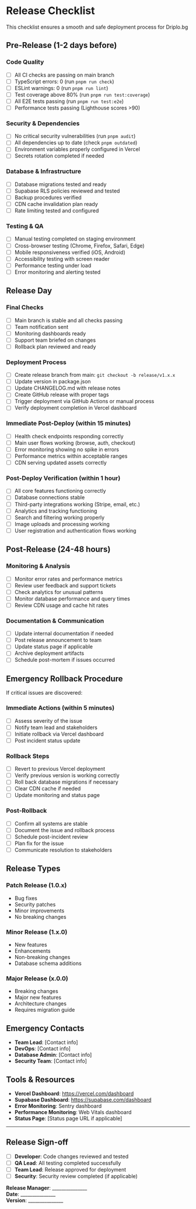 # Release Checklist

This checklist ensures a smooth and safe deployment process for Driplo.bg

## Pre-Release (1-2 days before)

### Code Quality
- [ ] All CI checks are passing on main branch
- [ ] TypeScript errors: 0 (run `pnpm run check`)
- [ ] ESLint warnings: 0 (run `pnpm run lint`)
- [ ] Test coverage above 80% (run `pnpm run test:coverage`)
- [ ] All E2E tests passing (run `pnpm run test:e2e`)
- [ ] Performance tests passing (Lighthouse scores >90)

### Security & Dependencies
- [ ] No critical security vulnerabilities (run `pnpm audit`)
- [ ] All dependencies up to date (check `pnpm outdated`)
- [ ] Environment variables properly configured in Vercel
- [ ] Secrets rotation completed if needed

### Database & Infrastructure
- [ ] Database migrations tested and ready
- [ ] Supabase RLS policies reviewed and tested
- [ ] Backup procedures verified
- [ ] CDN cache invalidation plan ready
- [ ] Rate limiting tested and configured

### Testing & QA
- [ ] Manual testing completed on staging environment
- [ ] Cross-browser testing (Chrome, Firefox, Safari, Edge)
- [ ] Mobile responsiveness verified (iOS, Android)
- [ ] Accessibility testing with screen reader
- [ ] Performance testing under load
- [ ] Error monitoring and alerting tested

## Release Day

### Final Checks
- [ ] Main branch is stable and all checks passing
- [ ] Team notification sent
- [ ] Monitoring dashboards ready
- [ ] Support team briefed on changes
- [ ] Rollback plan reviewed and ready

### Deployment Process
- [ ] Create release branch from main: `git checkout -b release/v1.x.x`
- [ ] Update version in package.json
- [ ] Update CHANGELOG.md with release notes
- [ ] Create GitHub release with proper tags
- [ ] Trigger deployment via GitHub Actions or manual process
- [ ] Verify deployment completion in Vercel dashboard

### Immediate Post-Deploy (within 15 minutes)
- [ ] Health check endpoints responding correctly
- [ ] Main user flows working (browse, auth, checkout)
- [ ] Error monitoring showing no spike in errors
- [ ] Performance metrics within acceptable ranges
- [ ] CDN serving updated assets correctly

### Post-Deploy Verification (within 1 hour)
- [ ] All core features functioning correctly
- [ ] Database connections stable
- [ ] Third-party integrations working (Stripe, email, etc.)
- [ ] Analytics and tracking functioning
- [ ] Search and filtering working properly
- [ ] Image uploads and processing working
- [ ] User registration and authentication flows working

## Post-Release (24-48 hours)

### Monitoring & Analysis
- [ ] Monitor error rates and performance metrics
- [ ] Review user feedback and support tickets
- [ ] Check analytics for unusual patterns
- [ ] Monitor database performance and query times
- [ ] Review CDN usage and cache hit rates

### Documentation & Communication
- [ ] Update internal documentation if needed
- [ ] Post release announcement to team
- [ ] Update status page if applicable
- [ ] Archive deployment artifacts
- [ ] Schedule post-mortem if issues occurred

## Emergency Rollback Procedure

If critical issues are discovered:

### Immediate Actions (within 5 minutes)
- [ ] Assess severity of the issue
- [ ] Notify team lead and stakeholders
- [ ] Initiate rollback via Vercel dashboard
- [ ] Post incident status update

### Rollback Steps
- [ ] Revert to previous Vercel deployment
- [ ] Verify previous version is working correctly
- [ ] Roll back database migrations if necessary
- [ ] Clear CDN cache if needed
- [ ] Update monitoring and status page

### Post-Rollback
- [ ] Confirm all systems are stable
- [ ] Document the issue and rollback process
- [ ] Schedule post-incident review
- [ ] Plan fix for the issue
- [ ] Communicate resolution to stakeholders

## Release Types

### Patch Release (1.0.x)
- Bug fixes
- Security patches
- Minor improvements
- No breaking changes

### Minor Release (1.x.0)
- New features
- Enhancements
- Non-breaking changes
- Database schema additions

### Major Release (x.0.0)
- Breaking changes
- Major new features
- Architecture changes
- Requires migration guide

## Emergency Contacts

- **Team Lead**: [Contact info]
- **DevOps**: [Contact info]  
- **Database Admin**: [Contact info]
- **Security Team**: [Contact info]

## Tools & Resources

- **Vercel Dashboard**: https://vercel.com/dashboard
- **Supabase Dashboard**: https://supabase.com/dashboard
- **Error Monitoring**: Sentry dashboard
- **Performance Monitoring**: Web Vitals dashboard
- **Status Page**: [Status page URL if applicable]

---

## Release Sign-off

- [ ] **Developer**: Code changes reviewed and tested
- [ ] **QA Lead**: All testing completed successfully  
- [ ] **Team Lead**: Release approved for deployment
- [ ] **Security**: Security review completed (if applicable)

**Release Manager**: _______________  
**Date**: _______________  
**Version**: _______________